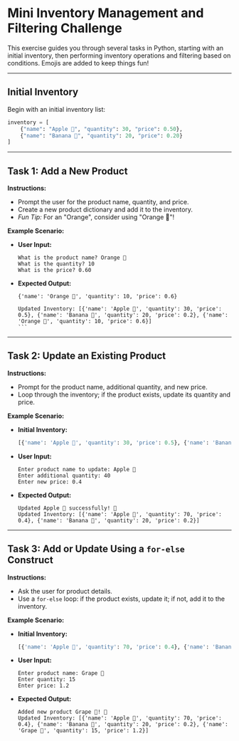 # Mini Inventory Management and Filtering Challenge

This exercise guides you through several tasks in Python, starting with an initial inventory, then performing inventory operations and filtering based on conditions. Emojis are added to keep things fun!

---

## Initial Inventory

Begin with an initial inventory list:

```python
inventory = [
    {"name": "Apple 🍎", "quantity": 30, "price": 0.50},
    {"name": "Banana 🍌", "quantity": 20, "price": 0.20}
]
```

---

## Task 1: Add a New Product

**Instructions:**

- Prompt the user for the product name, quantity, and price.
- Create a new product dictionary and add it to the inventory.
- _Fun Tip:_ For an "Orange", consider using "Orange 🍊"!

**Example Scenario:**

- **User Input:**
  ```
  What is the product name? Orange 🍊
  What is the quantity? 10
  What is the price? 0.60
  ```
- **Expected Output:**

  ```
  {'name': 'Orange 🍊', 'quantity': 10, 'price': 0.6}

  ```

  ````
  Updated Inventory: [{'name': 'Apple 🍎', 'quantity': 30, 'price': 0.5}, {'name': 'Banana 🍌', 'quantity': 20, 'price': 0.2}, {'name': 'Orange 🍊', 'quantity': 10, 'price': 0.6}]
  ```
  ````

---

## Task 2: Update an Existing Product

**Instructions:**

- Prompt for the product name, additional quantity, and new price.
- Loop through the inventory; if the product exists, update its quantity and price.

**Example Scenario:**

- **Initial Inventory:**
  ```python
  [{'name': 'Apple 🍎', 'quantity': 30, 'price': 0.5}, {'name': 'Banana 🍌', 'quantity': 20, 'price': 0.2}]
  ```
- **User Input:**
  ```
  Enter product name to update: Apple 🍎
  Enter additional quantity: 40
  Enter new price: 0.4
  ```
- **Expected Output:**
  ```
  Updated Apple 🍎 successfully! 🎉
  Updated Inventory: [{'name': 'Apple 🍎', 'quantity': 70, 'price': 0.4}, {'name': 'Banana 🍌', 'quantity': 20, 'price': 0.2}]
  ```

---

## Task 3: Add or Update Using a `for-else` Construct

**Instructions:**

- Ask the user for product details.
- Use a `for-else` loop: if the product exists, update it; if not, add it to the inventory.

**Example Scenario:**

- **Initial Inventory:**
  ```python
  [{'name': 'Apple 🍎', 'quantity': 70, 'price': 0.4}, {'name': 'Banana 🍌', 'quantity': 20, 'price': 0.2}]
  ```
- **User Input:**
  ```
  Enter product name: Grape 🍇
  Enter quantity: 15
  Enter price: 1.2
  ```
- **Expected Output:**
  ```
  Added new product Grape 🍇! 🎉
  Updated Inventory: [{'name': 'Apple 🍎', 'quantity': 70, 'price': 0.4}, {'name': 'Banana 🍌', 'quantity': 20, 'price': 0.2}, {'name': 'Grape 🍇', 'quantity': 15, 'price': 1.2}]
  ```

